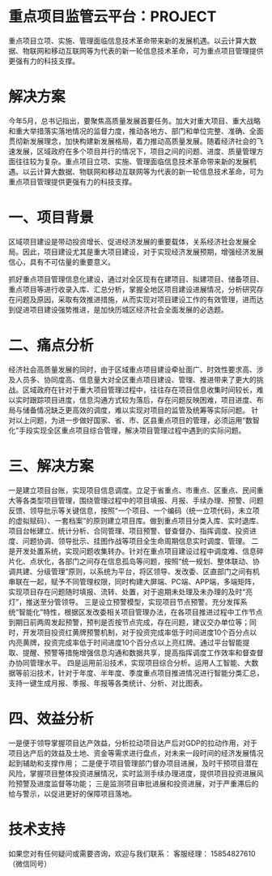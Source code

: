 # 重点项目监管云平台：PROJECT
重点项目立项、实施、管理面临信息技术革命带来新的发展机遇。以云计算大数据、物联网和移动互联网等为代表的新一轮信息技术革命，可为重点项目管理提供更强有力的科技支撑。

# 解决方案
今年5月，总书记指出，要聚焦高质量发展首要任务。加大对重大项目、重大战略和重大举措落实落地情况的监督力度，推动各地方、部门和单位完整、准确、全面贯彻新发展理念，加快构建新发展格局，着力推动高质量发展。随着经济社会的飞速发展，区域政府在多个项目并行的情况下，项目之间的问题、进度、质量管理方面往往较为复杂。重点项目立项、实施、管理面临信息技术革命带来新的发展机遇。以云计算大数据、物联网和移动互联网等为代表的新一轮信息技术革命，可为重点项目管理提供更强有力的科技支撑。
# 一、项目背景
区域项目建设是带动投资增长、促进经济发展的重要载体，关系经济社会发展全局。因此，项目建设尤其是重大项目建设，对于实现经济发展预期，增强经济发展信心，具有不可估量的重要意义。

抓好重点项目管理信息化建设，通过对全区现有在建项目、拟建项目、储备项目、重点项目等进行收录入库、汇总分析，掌握全地区项目建设进展情况，分析研究存在问题及原因，采取有效推进措施，从而实现对项目建设工作的有效管理，进而达到促进项目建设强势推进，是加快历城区经济社会全面发展的必选题。
# 二、痛点分析
经济社会高质量发展的同时，由于区域重点项目建设牵扯面广、时效性要求高、涉及人员多、协同度高、信息量大对全区重点项目建设、管理、推进带来了更大的挑战。区域政府在针对于重大项目管理过程中，往往存在项目信息收集时间较长，难以实时跟踪项目进度，信息沟通方式较为落后，存在问题反映困难，项目进度、布局与储备情况缺乏更高效的调度，难以实现对项目的监管及统筹等实际问题。
针对以上问题，为进一步做好国家、省、市、区县重点项目的管理，必须运用“数智化”手段实现全区重点项目综合管理，解决项目管理过程中遇到的实际问题。
# 三、解决方案
一是建立项目台账，实现项目信息调度。立足于省重点、市重点、区重点、民间重大等各类型项目管理，围绕管理过程中的项目填报、月报、手续办理、预警、问题反馈、领导批示等关键信息，按照“一个项目、一个编码（统一立项代码，未立项的虚拟赋码）、一套档案”的原则建立项目库。做到重点项目分类入库、实时退库、项目台帐建立、统计分析、合同管理、项目预警、督查督办、指挥调度、投资进度、问题协调、领导批示、挂图作战等项目全生命周期信息实时调度、管理。
二是开发处置系统，实现问题收集转办。针对在重点项目建设过程中调度难、信息碎片化、点状化，各部门之间存在信息孤岛等问题，按照“统一规划、整体联动、协调共建、分级管理”原则，以系统为平台，将区领导、发改委、区直部门之间有机串联在一起，赋予不同管理权限，同时构建大屏端、PC端、APP端，多端矩阵，实现项目存在问题随时填报、流转、处置，对于逾期未处理及未办理的及时“亮灯”，推送至分管领导。
三是设立预警模型，实现项目节点预警。充分发挥系统“智能化”特性，根据区发改委相关项目管理办法，在各项目推进过程中工作节点到期日前两周发起预警，预判是否按节点完成，存在问题，建议交办单位等；同时，开发项目投资红黄牌预警机制，对于投资完成率低于时间进度10个百分点以内亮黄牌，投资完成率低于时间进度10个百分点以上亮红牌。通过平台智能提取、提醒、预警等措施增强信息沟通和数据共享，提高指挥调度工作效率和督查督办协同管理水平。
四是运用前沿技术，实现项目综合分析。运用人工智能、大数据等前沿技术，针对于年度、半年度、季度重点项目推进情况进行智能分类汇总，支持一键生成月报、季报、年报等各类统计、分析、对比图表。
# 四、效益分析
一是便于领导掌握项目达产效益，分析拉动项目达产后对GDP的拉动作用，对于项目达产后的效益及土地、资金等需求进行盘点，对未来一段时间的经济发展情况起到辅助和支撑作用；
二是便于项目管理部门督办项目进展，及时干预项目潜在风险，掌握项目整体投资进展情况，实时监测手续办理进度，提供项目投资进展风险预警及进度监督等功能；
三是监测项目审批进展和投资进展，对于严重滞后的给与警示，以促进更好的保障项目落地。


# 技术支持
如果您对有任何疑问或需要咨询，欢迎与我们联系：
客服经理： 15854827610（微信同号）
